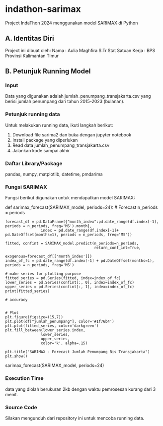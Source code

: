 # indathon-sarimax
Project IndaThon 2024 menggunakan model SARIMAX di Python

## A. Identitas Diri 
Project ini dibuat oleh: 
Nama          : Aulia Maghfira S.Tr.Stat
Satuan Kerja  : BPS Provinsi Kalimantan Timur

## B. Petunjuk Running Model 
### Input 
Data yang digunakan adalah jumlah_penumpang_transjakarta.csv yang berisi jumlah penumpang dari tahun 2015-2023 (bulanan). 

### Petunjuk running data 
Untuk melakukan running data, ikuti langkah berikut:
1. Download file sarima2 dan buka dengan jupyter notebook
2. Install package yang diperlukan
3. Read data jumlah_penumpang_transjakarta.csv
4. Jalankan kode sampai akhir

### Daftar Library/Package 
pandas, 
numpy,
matplotlib,
datetime,
pmdarima

### Fungsi SARIMAX
Fungsi berikut digunakan untuk mendapatkan model SARIMAX: 

def sarimax_forecast(SARIMAX_model, periods=24):
    # Forecast
    n_periods = periods

    forecast_df = pd.DataFrame({"month_index":pd.date_range(df.index[-1], periods = n_periods, freq='MS').month},
                    index = pd.date_range(df.index[-1]+ pd.DateOffset(months=1), periods = n_periods, freq='MS'))

    fitted, confint = SARIMAX_model.predict(n_periods=n_periods, 
                                            return_conf_int=True,
                                            exogenous=forecast_df[['month_index']])
    index_of_fc = pd.date_range(df.index[-1] + pd.DateOffset(months=1), periods = n_periods, freq='MS')

    # make series for plotting purpose
    fitted_series = pd.Series(fitted, index=index_of_fc)
    lower_series = pd.Series(confint[:, 0], index=index_of_fc)
    upper_series = pd.Series(confint[:, 1], index=index_of_fc)
    print(fitted_series)

    # accuracy 
    
    
    # Plot
    plt.figure(figsize=(15,7))
    plt.plot(df["jumlah_penumpang"], color='#1f76b4')
    plt.plot(fitted_series, color='darkgreen')
    plt.fill_between(lower_series.index, 
                    lower_series, 
                    upper_series, 
                    color='k', alpha=.15)

    plt.title("SARIMAX - Forecast Jumlah Penumpang Bis Transjakarta")
    plt.show()

sarimax_forecast(SARIMAX_model, periods=24)

### Execution Time 
data yang diolah berukuran 2kb dengan waktu pemrosesan kurang dari 3 menit.

### Source Code 
Silakan mengunduh dari repository ini untuk mencoba running data.
